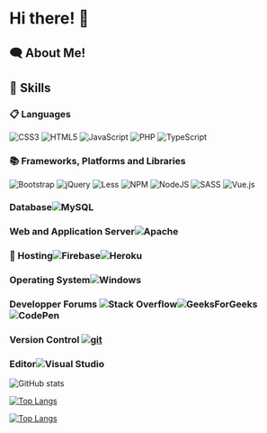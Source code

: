 # Hi there! :wave:

## :left_speech_bubble: About Me!

## 	:high_brightness: Skills

### 📋 Languages
![CSS3](https://img.shields.io/badge/css3-%231572B6.svg?style=for-the-badge&logo=css3&logoColor=white)
![HTML5](https://img.shields.io/badge/html5-%23E34F26.svg?style=for-the-badge&logo=html5&logoColor=white)
![JavaScript](https://img.shields.io/badge/javascript-%23323330.svg?style=for-the-badge&logo=javascript&logoColor=%23F7DF1E)
![PHP](https://img.shields.io/badge/php-%23777BB4.svg?style=for-the-badge&logo=php&logoColor=white)
![TypeScript](https://img.shields.io/badge/typescript-%23007ACC.svg?style=for-the-badge&logo=typescript&logoColor=white)

### 📚 Frameworks, Platforms and Libraries
![Bootstrap](https://img.shields.io/badge/bootstrap-%23563D7C.svg?style=for-the-badge&logo=bootstrap&logoColor=white)
![jQuery](https://img.shields.io/badge/jquery-%230769AD.svg?style=for-the-badge&logo=jquery&logoColor=white)
![Less](https://img.shields.io/badge/less-2B4C80?style=for-the-badge&logo=less&logoColor=white)
![NPM](https://img.shields.io/badge/NPM-%23000000.svg?style=for-the-badge&logo=npm&logoColor=white)
![NodeJS](https://img.shields.io/badge/node.js-6DA55F?style=for-the-badge&logo=node.js&logoColor=white)
![SASS](https://img.shields.io/badge/SASS-hotpink.svg?style=for-the-badge&logo=SASS&logoColor=white)
![Vue.js](https://img.shields.io/badge/vuejs-%2335495e.svg?style=for-the-badge&logo=vuedotjs&logoColor=%234FC08D)
### Database![MySQL](https://img.shields.io/badge/mysql-%2300f.svg?style=for-the-badge&logo=mysql&logoColor=white)

### Web and Application Server![Apache](https://img.shields.io/badge/apache-%23D42029.svg?style=for-the-badge&logo=apache&logoColor=white)

### 🎈 Hosting![Firebase](https://img.shields.io/badge/firebase-%23039BE5.svg?style=for-the-badge&logo=firebase)![Heroku](https://img.shields.io/badge/heroku-%23430098.svg?style=for-the-badge&logo=heroku&logoColor=white)

### Operating System![Windows](https://img.shields.io/badge/Windows-0078D6?style=for-the-badge&logo=windows&logoColor=white)

### Developper Forums ![Stack Overflow](https://img.shields.io/badge/-Stackoverflow-FE7A16?style=for-the-badge&logo=stack-overflow&logoColor=white)![GeeksForGeeks](https://img.shields.io/badge/GeeksforGeeks-gray?style=for-the-badge&logo=geeksforgeeks&logoColor=35914c)![CodePen](https://img.shields.io/badge/Codepen-000000?style=for-the-badge&logo=codepen&logoColor=white)


### Version Control [![git](https://badgen.net/badge/icon/git?icon=git&label)](https://git-scm.com)

### Editor![Visual Studio](https://img.shields.io/badge/Visual%20Studio-5C2D91.svg?style=for-the-badge&logo=visual-studio&logoColor=white)




  	 
 
![ GitHub stats](https://github-readme-stats.vercel.app/api?username=GulcanC&show_icons=true&theme=radical)

    
[![Top Langs](https://github-readme-stats.vercel.app/api/top-langs/?username=GulcanC&hide=html?username=GulcanC&langs_count=10)](https://github.com/GulcanC/github-readme-stats)

[![Top Langs](https://github-readme-stats.vercel.app/api/top-langs/?username=GulcanC&layout=compact)](https://github.com/GulcanC/github-readme-stats)

